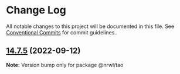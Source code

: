 # Change Log

All notable changes to this project will be documented in this file.
See [Conventional Commits](https://conventionalcommits.org) for commit guidelines.

## [14.7.5](https://github.com/nrwl/nx/compare/14.7.4...14.7.5) (2022-09-12)

**Note:** Version bump only for package @nrwl/tao
